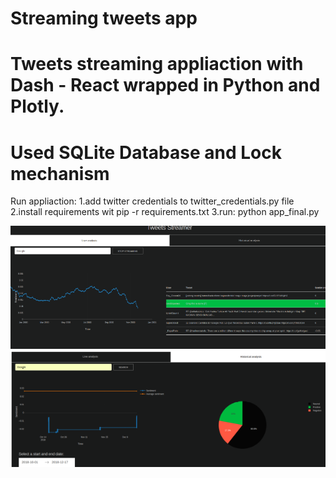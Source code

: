 # Streaming tweets app
# Tweets streaming appliaction with Dash - React wrapped in Python and Plotly.
# Used SQLite Database and Lock mechanism

Run appliaction:
1.add twitter credentials to twitter_credentials.py file
2.install requirements wit pip -r requirements.txt
3.run: python app_final.py

![alt text](https://github.com/rafal0502/Tweets-streaming-application/blob/master/GUI_1.png)
![alt text](https://github.com/rafal0502/Tweets-streaming-application/blob/master/GUI_2.png)
